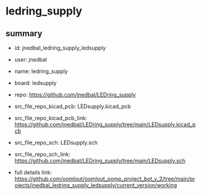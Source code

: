 # ledring_supply
 
## summary 
* id: jnedbal_ledring_supply_ledsupply
* user: jnedbal
* name: ledring_supply
* board: ledsupply
* repo: https://github.com/jnedbal/LEDring_supply
* src_file_repo_kicad_pcb: LEDsupply.kicad_pcb
* src_file_repo_kicad_pcb_link: https://github.com/jnedbal/LEDring_supply/tree/main/LEDsupply.kicad_pcb


* src_file_repo_sch: LEDsupply.sch
* src_file_repo_sch_link: https://github.com/jnedbal/LEDring_supply/tree/main/LEDsupply.sch
* full details link: https://github.com/oomlout/oomlout_oomp_project_bot_v_2/tree/main/projects/jnedbal_ledring_supply_ledsupply/current_version/working  






